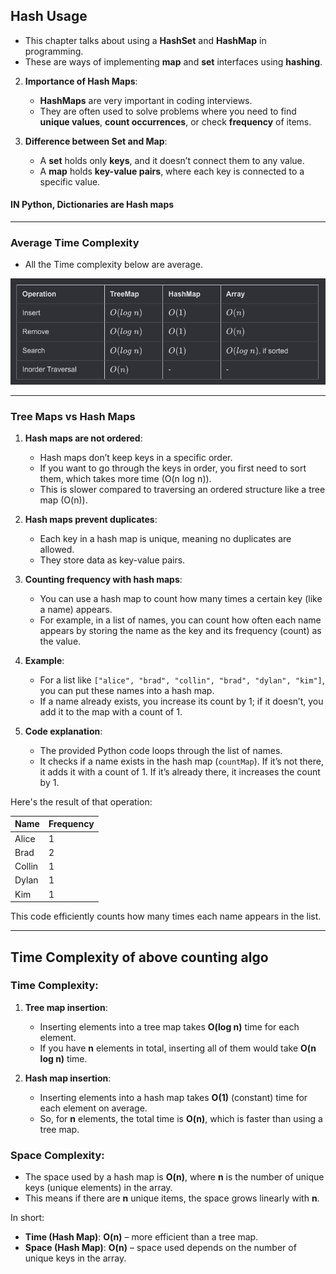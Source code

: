## Hash Usage

- This chapter talks about using a **HashSet** and **HashMap** in programming.
- These are ways of implementing **map** and **set** interfaces using **hashing**.

2. **Importance of Hash Maps**:

   - **HashMaps** are very important in coding interviews.
   - They are often used to solve problems where you need to find **unique values**, **count occurrences**, or check **frequency** of items.

3. **Difference between Set and Map**:
   - A **set** holds only **keys**, and it doesn’t connect them to any value.
   - A **map** holds **key-value pairs**, where each key is connected to a specific value.

#### IN Python, Dictionaries are Hash maps

---

### Average Time Complexity

- All the Time complexity below are average.

![Time](./public/4.png)

---

### Tree Maps vs Hash Maps

1. **Hash maps are not ordered**:

   - Hash maps don’t keep keys in a specific order.
   - If you want to go through the keys in order, you first need to sort them, which takes more time (O(n log n)).
   - This is slower compared to traversing an ordered structure like a tree map (O(n)).

2. **Hash maps prevent duplicates**:

   - Each key in a hash map is unique, meaning no duplicates are allowed.
   - They store data as key-value pairs.

3. **Counting frequency with hash maps**:

   - You can use a hash map to count how many times a certain key (like a name) appears.
   - For example, in a list of names, you can count how often each name appears by storing the name as the key and its frequency (count) as the value.

4. **Example**:

   - For a list like `["alice", "brad", "collin", "brad", "dylan", "kim"]`, you can put these names into a hash map.
   - If a name already exists, you increase its count by 1; if it doesn’t, you add it to the map with a count of 1.

5. **Code explanation**:
   - The provided Python code loops through the list of names.
   - It checks if a name exists in the hash map (`countMap`). If it’s not there, it adds it with a count of 1. If it’s already there, it increases the count by 1.

Here's the result of that operation:

| Name   | Frequency |
| ------ | --------- |
| Alice  | 1         |
| Brad   | 2         |
| Collin | 1         |
| Dylan  | 1         |
| Kim    | 1         |

This code efficiently counts how many times each name appears in the list.

---

## Time Complexity of above counting algo

### Time Complexity:

1. **Tree map insertion**:

   - Inserting elements into a tree map takes **O(log n)** time for each element.
   - If you have **n** elements in total, inserting all of them would take **O(n log n)** time.

2. **Hash map insertion**:
   - Inserting elements into a hash map takes **O(1)** (constant) time for each element on average.
   - So, for **n** elements, the total time is **O(n)**, which is faster than using a tree map.

### Space Complexity:

- The space used by a hash map is **O(n)**, where **n** is the number of unique keys (unique elements) in the array.
- This means if there are **n** unique items, the space grows linearly with **n**.

In short:

- **Time (Hash Map)**: **O(n)** – more efficient than a tree map.
- **Space (Hash Map)**: **O(n)** – space used depends on the number of unique keys in the array.
